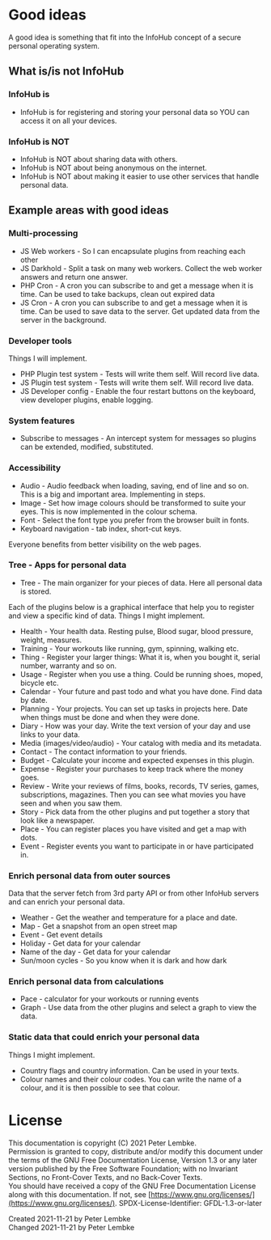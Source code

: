 # Good ideas
A good idea is something that fit into the InfoHub concept of a secure personal operating system.

## What is/is not InfoHub

### InfoHub is
* InfoHub is for registering and storing your personal data so YOU can access it on all your devices.

### InfoHub is NOT
* InfoHub is NOT about sharing data with others. 
* InfoHub is NOT about being anonymous on the internet.
* InfoHub is NOT about making it easier to use other services that handle personal data.

## Example areas with good ideas

### Multi-processing
* JS Web workers - So I can encapsulate plugins from reaching each other
* JS Darkhold - Split a task on many web workers. Collect the web worker answers and return one answer.
* PHP Cron - A cron you can subscribe to and get a message when it is time. Can be used to take backups, clean out expired data
* JS Cron - A cron you can subscribe to and get a message when it is time. Can be used to save data to the server. Get updated data from the server in the background.

### Developer tools
Things I will implement.
* PHP Plugin test system - Tests will write them self. Will record live data.
* JS Plugin test system - Tests will write them self. Will record live data.
* JS Developer config - Enable the four restart buttons on the keyboard, view developer plugins, enable logging.

### System features
* Subscribe to messages - An intercept system for messages so plugins can be extended, modified, substituted.

### Accessibility
* Audio - Audio feedback when loading, saving, end of line and so on. This is a big and important area. Implementing in steps.
* Image - Set how image colours should be transformed to suite your eyes.
  This is now implemented in the colour schema.
* Font - Select the font type you prefer from the browser built in fonts.
* Keyboard navigation - tab index, short-cut keys.

Everyone benefits from better visibility on the web pages.

### Tree - Apps for personal data
* Tree - The main organizer for your pieces of data. Here all personal data is stored.

Each of the plugins below is a graphical interface that help you to register and view a specific kind of data.
Things I might implement.
* Health - Your health data. Resting pulse, Blood sugar, blood pressure, weight, measures.
* Training - Your workouts like running, gym, spinning, walking etc.
* Thing - Register your larger things: What it is, when you bought it, serial number, warranty and so on.
* Usage - Register when you use a thing. Could be running shoes, moped, bicycle etc.
* Calendar - Your future and past todo and what you have done. Find data by date.
* Planning - Your projects. You can set up tasks in projects here. Date when things must be done and when they were done.
* Diary - How was your day. Write the text version of your day and use links to your data.
* Media (images/video/audio) - Your catalog with media and its metadata.
* Contact - The contact information to your friends.
* Budget - Calculate your income and expected expenses in this plugin.
* Expense - Register your purchases to keep track where the money goes.
* Review - Write your reviews of films, books, records, TV series, games, subscriptions, magazines.
  Then you can see what movies you have seen and when you saw them.
* Story - Pick data from the other plugins and put together a story that look like a newspaper.
* Place - You can register places you have visited and get a map with dots.
* Event - Register events you want to participate in or have participated in.

### Enrich personal data from outer sources
Data that the server fetch from 3rd party API or from other InfoHub servers and can enrich your personal data.
* Weather - Get the weather and temperature for a place and date.
* Map - Get a snapshot from an open street map
* Event - Get event details
* Holiday - Get data for your calendar
* Name of the day - Get data for your calendar
* Sun/moon cycles - So you know when it is dark and how dark

### Enrich personal data from calculations
* Pace - calculator for your workouts or running events
* Graph - Use data from the other plugins and select a graph to view the data.

### Static data that could enrich your personal data
Things I might implement.
* Country flags and country information.
  Can be used in your texts.
* Colour names and their colour codes.
  You can write the name of a colour, and it is then possible to see that colour.

# License
This documentation is copyright (C) 2021 Peter Lembke.  
Permission is granted to copy, distribute and/or modify this document under the terms of the GNU Free Documentation License, Version 1.3 or any later version published by the Free Software Foundation; with no Invariant Sections, no Front-Cover Texts, and no Back-Cover Texts.  
You should have received a copy of the GNU Free Documentation License along with this documentation. If not, see [https://www.gnu.org/licenses/](https://www.gnu.org/licenses/).  SPDX-License-Identifier: GFDL-1.3-or-later

Created 2021-11-21 by Peter Lembke  
Changed 2021-11-21 by Peter Lembke  
